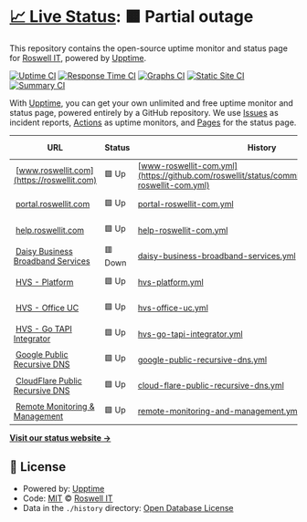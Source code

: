 # [📈 Live Status](https://status.roswellit.com): <!--live status--> **🟧 Partial outage**

This repository contains the open-source uptime monitor and status page for [Roswell IT](https://www.roswellit.com), powered by [Upptime](https://github.com/upptime/upptime).

[![Uptime CI](https://github.com/roswellit/status/workflows/Uptime%20CI/badge.svg)](https://github.com/roswellit/status/actions?query=workflow%3A%22Uptime+CI%22)
[![Response Time CI](https://github.com/roswellit/status/workflows/Response%20Time%20CI/badge.svg)](https://github.com/roswellit/status/actions?query=workflow%3A%22Response+Time+CI%22)
[![Graphs CI](https://github.com/roswellit/status/workflows/Graphs%20CI/badge.svg)](https://github.com/roswellit/status/actions?query=workflow%3A%22Graphs+CI%22)
[![Static Site CI](https://github.com/roswellit/status/workflows/Static%20Site%20CI/badge.svg)](https://github.com/roswellit/status/actions?query=workflow%3A%22Static+Site+CI%22)
[![Summary CI](https://github.com/roswellit/status/workflows/Summary%20CI/badge.svg)](https://github.com/roswellit/status/actions?query=workflow%3A%22Summary+CI%22)

With [Upptime](https://upptime.js.org), you can get your own unlimited and free uptime monitor and status page, powered entirely by a GitHub repository. We use [Issues](https://github.com/roswellit/status/issues) as incident reports, [Actions](https://github.com/roswellit/status/actions) as uptime monitors, and [Pages](https://status.roswellit.com) for the status page.

<!--start: status pages-->
<!-- This summary is generated by Upptime (https://github.com/upptime/upptime) -->
<!-- Do not edit this manually, your changes will be overwritten -->
<!-- prettier-ignore -->
| URL | Status | History | Response Time | Uptime |
| --- | ------ | ------- | ------------- | ------ |
| <img alt="" src="https://favicons.githubusercontent.com/roswellit.com" height="13"> [www.roswellit.com](https://roswellit.com) | 🟩 Up | [www-roswellit-com.yml](https://github.com/roswellit/status/commits/HEAD/history/www-roswellit-com.yml) | <details><summary><img alt="Response time graph" src="./graphs/www-roswellit-com/response-time-week.png" height="20"> 1829ms</summary><br><a href="https://status.roswellit.com/history/www-roswellit-com"><img alt="Response time 1829" src="https://img.shields.io/endpoint?url=https%3A%2F%2Fraw.githubusercontent.com%2Froswellit%2Fstatus%2FHEAD%2Fapi%2Fwww-roswellit-com%2Fresponse-time.json"></a><br><a href="https://status.roswellit.com/history/www-roswellit-com"><img alt="24-hour response time 1661" src="https://img.shields.io/endpoint?url=https%3A%2F%2Fraw.githubusercontent.com%2Froswellit%2Fstatus%2FHEAD%2Fapi%2Fwww-roswellit-com%2Fresponse-time-day.json"></a><br><a href="https://status.roswellit.com/history/www-roswellit-com"><img alt="7-day response time 1829" src="https://img.shields.io/endpoint?url=https%3A%2F%2Fraw.githubusercontent.com%2Froswellit%2Fstatus%2FHEAD%2Fapi%2Fwww-roswellit-com%2Fresponse-time-week.json"></a><br><a href="https://status.roswellit.com/history/www-roswellit-com"><img alt="30-day response time 1829" src="https://img.shields.io/endpoint?url=https%3A%2F%2Fraw.githubusercontent.com%2Froswellit%2Fstatus%2FHEAD%2Fapi%2Fwww-roswellit-com%2Fresponse-time-month.json"></a><br><a href="https://status.roswellit.com/history/www-roswellit-com"><img alt="1-year response time 1829" src="https://img.shields.io/endpoint?url=https%3A%2F%2Fraw.githubusercontent.com%2Froswellit%2Fstatus%2FHEAD%2Fapi%2Fwww-roswellit-com%2Fresponse-time-year.json"></a></details> | <details><summary><a href="https://status.roswellit.com/history/www-roswellit-com">100.00%</a></summary><a href="https://status.roswellit.com/history/www-roswellit-com"><img alt="All-time uptime 100.00%" src="https://img.shields.io/endpoint?url=https%3A%2F%2Fraw.githubusercontent.com%2Froswellit%2Fstatus%2FHEAD%2Fapi%2Fwww-roswellit-com%2Fuptime.json"></a><br><a href="https://status.roswellit.com/history/www-roswellit-com"><img alt="24-hour uptime 100.00%" src="https://img.shields.io/endpoint?url=https%3A%2F%2Fraw.githubusercontent.com%2Froswellit%2Fstatus%2FHEAD%2Fapi%2Fwww-roswellit-com%2Fuptime-day.json"></a><br><a href="https://status.roswellit.com/history/www-roswellit-com"><img alt="7-day uptime 100.00%" src="https://img.shields.io/endpoint?url=https%3A%2F%2Fraw.githubusercontent.com%2Froswellit%2Fstatus%2FHEAD%2Fapi%2Fwww-roswellit-com%2Fuptime-week.json"></a><br><a href="https://status.roswellit.com/history/www-roswellit-com"><img alt="30-day uptime 100.00%" src="https://img.shields.io/endpoint?url=https%3A%2F%2Fraw.githubusercontent.com%2Froswellit%2Fstatus%2FHEAD%2Fapi%2Fwww-roswellit-com%2Fuptime-month.json"></a><br><a href="https://status.roswellit.com/history/www-roswellit-com"><img alt="1-year uptime 100.00%" src="https://img.shields.io/endpoint?url=https%3A%2F%2Fraw.githubusercontent.com%2Froswellit%2Fstatus%2FHEAD%2Fapi%2Fwww-roswellit-com%2Fuptime-year.json"></a></details>
| <img alt="" src="https://favicons.githubusercontent.com/roswell.myportallogin.co.uk" height="13"> [portal.roswellit.com](https://roswell.myportallogin.co.uk) | 🟩 Up | [portal-roswellit-com.yml](https://github.com/roswellit/status/commits/HEAD/history/portal-roswellit-com.yml) | <details><summary><img alt="Response time graph" src="./graphs/portal-roswellit-com/response-time-week.png" height="20"> 681ms</summary><br><a href="https://status.roswellit.com/history/portal-roswellit-com"><img alt="Response time 681" src="https://img.shields.io/endpoint?url=https%3A%2F%2Fraw.githubusercontent.com%2Froswellit%2Fstatus%2FHEAD%2Fapi%2Fportal-roswellit-com%2Fresponse-time.json"></a><br><a href="https://status.roswellit.com/history/portal-roswellit-com"><img alt="24-hour response time 544" src="https://img.shields.io/endpoint?url=https%3A%2F%2Fraw.githubusercontent.com%2Froswellit%2Fstatus%2FHEAD%2Fapi%2Fportal-roswellit-com%2Fresponse-time-day.json"></a><br><a href="https://status.roswellit.com/history/portal-roswellit-com"><img alt="7-day response time 681" src="https://img.shields.io/endpoint?url=https%3A%2F%2Fraw.githubusercontent.com%2Froswellit%2Fstatus%2FHEAD%2Fapi%2Fportal-roswellit-com%2Fresponse-time-week.json"></a><br><a href="https://status.roswellit.com/history/portal-roswellit-com"><img alt="30-day response time 681" src="https://img.shields.io/endpoint?url=https%3A%2F%2Fraw.githubusercontent.com%2Froswellit%2Fstatus%2FHEAD%2Fapi%2Fportal-roswellit-com%2Fresponse-time-month.json"></a><br><a href="https://status.roswellit.com/history/portal-roswellit-com"><img alt="1-year response time 681" src="https://img.shields.io/endpoint?url=https%3A%2F%2Fraw.githubusercontent.com%2Froswellit%2Fstatus%2FHEAD%2Fapi%2Fportal-roswellit-com%2Fresponse-time-year.json"></a></details> | <details><summary><a href="https://status.roswellit.com/history/portal-roswellit-com">100.00%</a></summary><a href="https://status.roswellit.com/history/portal-roswellit-com"><img alt="All-time uptime 100.00%" src="https://img.shields.io/endpoint?url=https%3A%2F%2Fraw.githubusercontent.com%2Froswellit%2Fstatus%2FHEAD%2Fapi%2Fportal-roswellit-com%2Fuptime.json"></a><br><a href="https://status.roswellit.com/history/portal-roswellit-com"><img alt="24-hour uptime 100.00%" src="https://img.shields.io/endpoint?url=https%3A%2F%2Fraw.githubusercontent.com%2Froswellit%2Fstatus%2FHEAD%2Fapi%2Fportal-roswellit-com%2Fuptime-day.json"></a><br><a href="https://status.roswellit.com/history/portal-roswellit-com"><img alt="7-day uptime 100.00%" src="https://img.shields.io/endpoint?url=https%3A%2F%2Fraw.githubusercontent.com%2Froswellit%2Fstatus%2FHEAD%2Fapi%2Fportal-roswellit-com%2Fuptime-week.json"></a><br><a href="https://status.roswellit.com/history/portal-roswellit-com"><img alt="30-day uptime 100.00%" src="https://img.shields.io/endpoint?url=https%3A%2F%2Fraw.githubusercontent.com%2Froswellit%2Fstatus%2FHEAD%2Fapi%2Fportal-roswellit-com%2Fuptime-month.json"></a><br><a href="https://status.roswellit.com/history/portal-roswellit-com"><img alt="1-year uptime 100.00%" src="https://img.shields.io/endpoint?url=https%3A%2F%2Fraw.githubusercontent.com%2Froswellit%2Fstatus%2FHEAD%2Fapi%2Fportal-roswellit-com%2Fuptime-year.json"></a></details>
| <img alt="" src="https://favicons.githubusercontent.com/roswellitservices.hostedrmm.com" height="13"> [help.roswellit.com](https://roswellitservices.hostedrmm.com:8040/) | 🟩 Up | [help-roswellit-com.yml](https://github.com/roswellit/status/commits/HEAD/history/help-roswellit-com.yml) | <details><summary><img alt="Response time graph" src="./graphs/help-roswellit-com/response-time-week.png" height="20"> 2417ms</summary><br><a href="https://status.roswellit.com/history/help-roswellit-com"><img alt="Response time 2417" src="https://img.shields.io/endpoint?url=https%3A%2F%2Fraw.githubusercontent.com%2Froswellit%2Fstatus%2FHEAD%2Fapi%2Fhelp-roswellit-com%2Fresponse-time.json"></a><br><a href="https://status.roswellit.com/history/help-roswellit-com"><img alt="24-hour response time 1277" src="https://img.shields.io/endpoint?url=https%3A%2F%2Fraw.githubusercontent.com%2Froswellit%2Fstatus%2FHEAD%2Fapi%2Fhelp-roswellit-com%2Fresponse-time-day.json"></a><br><a href="https://status.roswellit.com/history/help-roswellit-com"><img alt="7-day response time 2417" src="https://img.shields.io/endpoint?url=https%3A%2F%2Fraw.githubusercontent.com%2Froswellit%2Fstatus%2FHEAD%2Fapi%2Fhelp-roswellit-com%2Fresponse-time-week.json"></a><br><a href="https://status.roswellit.com/history/help-roswellit-com"><img alt="30-day response time 2417" src="https://img.shields.io/endpoint?url=https%3A%2F%2Fraw.githubusercontent.com%2Froswellit%2Fstatus%2FHEAD%2Fapi%2Fhelp-roswellit-com%2Fresponse-time-month.json"></a><br><a href="https://status.roswellit.com/history/help-roswellit-com"><img alt="1-year response time 2417" src="https://img.shields.io/endpoint?url=https%3A%2F%2Fraw.githubusercontent.com%2Froswellit%2Fstatus%2FHEAD%2Fapi%2Fhelp-roswellit-com%2Fresponse-time-year.json"></a></details> | <details><summary><a href="https://status.roswellit.com/history/help-roswellit-com">100.00%</a></summary><a href="https://status.roswellit.com/history/help-roswellit-com"><img alt="All-time uptime 100.00%" src="https://img.shields.io/endpoint?url=https%3A%2F%2Fraw.githubusercontent.com%2Froswellit%2Fstatus%2FHEAD%2Fapi%2Fhelp-roswellit-com%2Fuptime.json"></a><br><a href="https://status.roswellit.com/history/help-roswellit-com"><img alt="24-hour uptime 100.00%" src="https://img.shields.io/endpoint?url=https%3A%2F%2Fraw.githubusercontent.com%2Froswellit%2Fstatus%2FHEAD%2Fapi%2Fhelp-roswellit-com%2Fuptime-day.json"></a><br><a href="https://status.roswellit.com/history/help-roswellit-com"><img alt="7-day uptime 100.00%" src="https://img.shields.io/endpoint?url=https%3A%2F%2Fraw.githubusercontent.com%2Froswellit%2Fstatus%2FHEAD%2Fapi%2Fhelp-roswellit-com%2Fuptime-week.json"></a><br><a href="https://status.roswellit.com/history/help-roswellit-com"><img alt="30-day uptime 100.00%" src="https://img.shields.io/endpoint?url=https%3A%2F%2Fraw.githubusercontent.com%2Froswellit%2Fstatus%2FHEAD%2Fapi%2Fhelp-roswellit-com%2Fuptime-month.json"></a><br><a href="https://status.roswellit.com/history/help-roswellit-com"><img alt="1-year uptime 100.00%" src="https://img.shields.io/endpoint?url=https%3A%2F%2Fraw.githubusercontent.com%2Froswellit%2Fstatus%2FHEAD%2Fapi%2Fhelp-roswellit-com%2Fuptime-year.json"></a></details>
| <img alt="" src="https://favicons.githubusercontent.com/62.232.218.2" height="13"> [Daisy Business Broadband Services](http://62.232.218.2:2003/) | 🟥 Down | [daisy-business-broadband-services.yml](https://github.com/roswellit/status/commits/HEAD/history/daisy-business-broadband-services.yml) | <details><summary><img alt="Response time graph" src="./graphs/daisy-business-broadband-services/response-time-week.png" height="20"> 0ms</summary><br><a href="https://status.roswellit.com/history/daisy-business-broadband-services"><img alt="Response time 0" src="https://img.shields.io/endpoint?url=https%3A%2F%2Fraw.githubusercontent.com%2Froswellit%2Fstatus%2FHEAD%2Fapi%2Fdaisy-business-broadband-services%2Fresponse-time.json"></a><br><a href="https://status.roswellit.com/history/daisy-business-broadband-services"><img alt="24-hour response time 0" src="https://img.shields.io/endpoint?url=https%3A%2F%2Fraw.githubusercontent.com%2Froswellit%2Fstatus%2FHEAD%2Fapi%2Fdaisy-business-broadband-services%2Fresponse-time-day.json"></a><br><a href="https://status.roswellit.com/history/daisy-business-broadband-services"><img alt="7-day response time 0" src="https://img.shields.io/endpoint?url=https%3A%2F%2Fraw.githubusercontent.com%2Froswellit%2Fstatus%2FHEAD%2Fapi%2Fdaisy-business-broadband-services%2Fresponse-time-week.json"></a><br><a href="https://status.roswellit.com/history/daisy-business-broadband-services"><img alt="30-day response time 0" src="https://img.shields.io/endpoint?url=https%3A%2F%2Fraw.githubusercontent.com%2Froswellit%2Fstatus%2FHEAD%2Fapi%2Fdaisy-business-broadband-services%2Fresponse-time-month.json"></a><br><a href="https://status.roswellit.com/history/daisy-business-broadband-services"><img alt="1-year response time 0" src="https://img.shields.io/endpoint?url=https%3A%2F%2Fraw.githubusercontent.com%2Froswellit%2Fstatus%2FHEAD%2Fapi%2Fdaisy-business-broadband-services%2Fresponse-time-year.json"></a></details> | <details><summary><a href="https://status.roswellit.com/history/daisy-business-broadband-services">71.24%</a></summary><a href="https://status.roswellit.com/history/daisy-business-broadband-services"><img alt="All-time uptime 71.24%" src="https://img.shields.io/endpoint?url=https%3A%2F%2Fraw.githubusercontent.com%2Froswellit%2Fstatus%2FHEAD%2Fapi%2Fdaisy-business-broadband-services%2Fuptime.json"></a><br><a href="https://status.roswellit.com/history/daisy-business-broadband-services"><img alt="24-hour uptime 71.24%" src="https://img.shields.io/endpoint?url=https%3A%2F%2Fraw.githubusercontent.com%2Froswellit%2Fstatus%2FHEAD%2Fapi%2Fdaisy-business-broadband-services%2Fuptime-day.json"></a><br><a href="https://status.roswellit.com/history/daisy-business-broadband-services"><img alt="7-day uptime 71.24%" src="https://img.shields.io/endpoint?url=https%3A%2F%2Fraw.githubusercontent.com%2Froswellit%2Fstatus%2FHEAD%2Fapi%2Fdaisy-business-broadband-services%2Fuptime-week.json"></a><br><a href="https://status.roswellit.com/history/daisy-business-broadband-services"><img alt="30-day uptime 71.24%" src="https://img.shields.io/endpoint?url=https%3A%2F%2Fraw.githubusercontent.com%2Froswellit%2Fstatus%2FHEAD%2Fapi%2Fdaisy-business-broadband-services%2Fuptime-month.json"></a><br><a href="https://status.roswellit.com/history/daisy-business-broadband-services"><img alt="1-year uptime 71.24%" src="https://img.shields.io/endpoint?url=https%3A%2F%2Fraw.githubusercontent.com%2Froswellit%2Fstatus%2FHEAD%2Fapi%2Fdaisy-business-broadband-services%2Fuptime-year.json"></a></details>
| <img alt="" src="https://favicons.githubusercontent.com/null" height="13"> [HVS - Platform](dm.yourwhc.co.uk) | 🟩 Up | [hvs-platform.yml](https://github.com/roswellit/status/commits/HEAD/history/hvs-platform.yml) | <details><summary><img alt="Response time graph" src="./graphs/hvs-platform/response-time-week.png" height="20"> 508ms</summary><br><a href="https://status.roswellit.com/history/hvs-platform"><img alt="Response time 508" src="https://img.shields.io/endpoint?url=https%3A%2F%2Fraw.githubusercontent.com%2Froswellit%2Fstatus%2FHEAD%2Fapi%2Fhvs-platform%2Fresponse-time.json"></a><br><a href="https://status.roswellit.com/history/hvs-platform"><img alt="24-hour response time 585" src="https://img.shields.io/endpoint?url=https%3A%2F%2Fraw.githubusercontent.com%2Froswellit%2Fstatus%2FHEAD%2Fapi%2Fhvs-platform%2Fresponse-time-day.json"></a><br><a href="https://status.roswellit.com/history/hvs-platform"><img alt="7-day response time 508" src="https://img.shields.io/endpoint?url=https%3A%2F%2Fraw.githubusercontent.com%2Froswellit%2Fstatus%2FHEAD%2Fapi%2Fhvs-platform%2Fresponse-time-week.json"></a><br><a href="https://status.roswellit.com/history/hvs-platform"><img alt="30-day response time 508" src="https://img.shields.io/endpoint?url=https%3A%2F%2Fraw.githubusercontent.com%2Froswellit%2Fstatus%2FHEAD%2Fapi%2Fhvs-platform%2Fresponse-time-month.json"></a><br><a href="https://status.roswellit.com/history/hvs-platform"><img alt="1-year response time 508" src="https://img.shields.io/endpoint?url=https%3A%2F%2Fraw.githubusercontent.com%2Froswellit%2Fstatus%2FHEAD%2Fapi%2Fhvs-platform%2Fresponse-time-year.json"></a></details> | <details><summary><a href="https://status.roswellit.com/history/hvs-platform">100.00%</a></summary><a href="https://status.roswellit.com/history/hvs-platform"><img alt="All-time uptime 100.00%" src="https://img.shields.io/endpoint?url=https%3A%2F%2Fraw.githubusercontent.com%2Froswellit%2Fstatus%2FHEAD%2Fapi%2Fhvs-platform%2Fuptime.json"></a><br><a href="https://status.roswellit.com/history/hvs-platform"><img alt="24-hour uptime 100.00%" src="https://img.shields.io/endpoint?url=https%3A%2F%2Fraw.githubusercontent.com%2Froswellit%2Fstatus%2FHEAD%2Fapi%2Fhvs-platform%2Fuptime-day.json"></a><br><a href="https://status.roswellit.com/history/hvs-platform"><img alt="7-day uptime 100.00%" src="https://img.shields.io/endpoint?url=https%3A%2F%2Fraw.githubusercontent.com%2Froswellit%2Fstatus%2FHEAD%2Fapi%2Fhvs-platform%2Fuptime-week.json"></a><br><a href="https://status.roswellit.com/history/hvs-platform"><img alt="30-day uptime 100.00%" src="https://img.shields.io/endpoint?url=https%3A%2F%2Fraw.githubusercontent.com%2Froswellit%2Fstatus%2FHEAD%2Fapi%2Fhvs-platform%2Fuptime-month.json"></a><br><a href="https://status.roswellit.com/history/hvs-platform"><img alt="1-year uptime 100.00%" src="https://img.shields.io/endpoint?url=https%3A%2F%2Fraw.githubusercontent.com%2Froswellit%2Fstatus%2FHEAD%2Fapi%2Fhvs-platform%2Fuptime-year.json"></a></details>
| <img alt="" src="https://favicons.githubusercontent.com/null" height="13"> [HVS - Office UC](officeuc.yourwhc.co.uk) | 🟩 Up | [hvs-office-uc.yml](https://github.com/roswellit/status/commits/HEAD/history/hvs-office-uc.yml) | <details><summary><img alt="Response time graph" src="./graphs/hvs-office-uc/response-time-week.png" height="20"> 411ms</summary><br><a href="https://status.roswellit.com/history/hvs-office-uc"><img alt="Response time 411" src="https://img.shields.io/endpoint?url=https%3A%2F%2Fraw.githubusercontent.com%2Froswellit%2Fstatus%2FHEAD%2Fapi%2Fhvs-office-uc%2Fresponse-time.json"></a><br><a href="https://status.roswellit.com/history/hvs-office-uc"><img alt="24-hour response time 446" src="https://img.shields.io/endpoint?url=https%3A%2F%2Fraw.githubusercontent.com%2Froswellit%2Fstatus%2FHEAD%2Fapi%2Fhvs-office-uc%2Fresponse-time-day.json"></a><br><a href="https://status.roswellit.com/history/hvs-office-uc"><img alt="7-day response time 411" src="https://img.shields.io/endpoint?url=https%3A%2F%2Fraw.githubusercontent.com%2Froswellit%2Fstatus%2FHEAD%2Fapi%2Fhvs-office-uc%2Fresponse-time-week.json"></a><br><a href="https://status.roswellit.com/history/hvs-office-uc"><img alt="30-day response time 411" src="https://img.shields.io/endpoint?url=https%3A%2F%2Fraw.githubusercontent.com%2Froswellit%2Fstatus%2FHEAD%2Fapi%2Fhvs-office-uc%2Fresponse-time-month.json"></a><br><a href="https://status.roswellit.com/history/hvs-office-uc"><img alt="1-year response time 411" src="https://img.shields.io/endpoint?url=https%3A%2F%2Fraw.githubusercontent.com%2Froswellit%2Fstatus%2FHEAD%2Fapi%2Fhvs-office-uc%2Fresponse-time-year.json"></a></details> | <details><summary><a href="https://status.roswellit.com/history/hvs-office-uc">100.00%</a></summary><a href="https://status.roswellit.com/history/hvs-office-uc"><img alt="All-time uptime 100.00%" src="https://img.shields.io/endpoint?url=https%3A%2F%2Fraw.githubusercontent.com%2Froswellit%2Fstatus%2FHEAD%2Fapi%2Fhvs-office-uc%2Fuptime.json"></a><br><a href="https://status.roswellit.com/history/hvs-office-uc"><img alt="24-hour uptime 100.00%" src="https://img.shields.io/endpoint?url=https%3A%2F%2Fraw.githubusercontent.com%2Froswellit%2Fstatus%2FHEAD%2Fapi%2Fhvs-office-uc%2Fuptime-day.json"></a><br><a href="https://status.roswellit.com/history/hvs-office-uc"><img alt="7-day uptime 100.00%" src="https://img.shields.io/endpoint?url=https%3A%2F%2Fraw.githubusercontent.com%2Froswellit%2Fstatus%2FHEAD%2Fapi%2Fhvs-office-uc%2Fuptime-week.json"></a><br><a href="https://status.roswellit.com/history/hvs-office-uc"><img alt="30-day uptime 100.00%" src="https://img.shields.io/endpoint?url=https%3A%2F%2Fraw.githubusercontent.com%2Froswellit%2Fstatus%2FHEAD%2Fapi%2Fhvs-office-uc%2Fuptime-month.json"></a><br><a href="https://status.roswellit.com/history/hvs-office-uc"><img alt="1-year uptime 100.00%" src="https://img.shields.io/endpoint?url=https%3A%2F%2Fraw.githubusercontent.com%2Froswellit%2Fstatus%2FHEAD%2Fapi%2Fhvs-office-uc%2Fuptime-year.json"></a></details>
| <img alt="" src="https://favicons.githubusercontent.com/null" height="13"> [HVS - Go TAPI Integrator](applications.yourwhc.co.uk) | 🟩 Up | [hvs-go-tapi-integrator.yml](https://github.com/roswellit/status/commits/HEAD/history/hvs-go-tapi-integrator.yml) | <details><summary><img alt="Response time graph" src="./graphs/hvs-go-tapi-integrator/response-time-week.png" height="20"> 426ms</summary><br><a href="https://status.roswellit.com/history/hvs-go-tapi-integrator"><img alt="Response time 426" src="https://img.shields.io/endpoint?url=https%3A%2F%2Fraw.githubusercontent.com%2Froswellit%2Fstatus%2FHEAD%2Fapi%2Fhvs-go-tapi-integrator%2Fresponse-time.json"></a><br><a href="https://status.roswellit.com/history/hvs-go-tapi-integrator"><img alt="24-hour response time 517" src="https://img.shields.io/endpoint?url=https%3A%2F%2Fraw.githubusercontent.com%2Froswellit%2Fstatus%2FHEAD%2Fapi%2Fhvs-go-tapi-integrator%2Fresponse-time-day.json"></a><br><a href="https://status.roswellit.com/history/hvs-go-tapi-integrator"><img alt="7-day response time 426" src="https://img.shields.io/endpoint?url=https%3A%2F%2Fraw.githubusercontent.com%2Froswellit%2Fstatus%2FHEAD%2Fapi%2Fhvs-go-tapi-integrator%2Fresponse-time-week.json"></a><br><a href="https://status.roswellit.com/history/hvs-go-tapi-integrator"><img alt="30-day response time 426" src="https://img.shields.io/endpoint?url=https%3A%2F%2Fraw.githubusercontent.com%2Froswellit%2Fstatus%2FHEAD%2Fapi%2Fhvs-go-tapi-integrator%2Fresponse-time-month.json"></a><br><a href="https://status.roswellit.com/history/hvs-go-tapi-integrator"><img alt="1-year response time 426" src="https://img.shields.io/endpoint?url=https%3A%2F%2Fraw.githubusercontent.com%2Froswellit%2Fstatus%2FHEAD%2Fapi%2Fhvs-go-tapi-integrator%2Fresponse-time-year.json"></a></details> | <details><summary><a href="https://status.roswellit.com/history/hvs-go-tapi-integrator">100.00%</a></summary><a href="https://status.roswellit.com/history/hvs-go-tapi-integrator"><img alt="All-time uptime 100.00%" src="https://img.shields.io/endpoint?url=https%3A%2F%2Fraw.githubusercontent.com%2Froswellit%2Fstatus%2FHEAD%2Fapi%2Fhvs-go-tapi-integrator%2Fuptime.json"></a><br><a href="https://status.roswellit.com/history/hvs-go-tapi-integrator"><img alt="24-hour uptime 100.00%" src="https://img.shields.io/endpoint?url=https%3A%2F%2Fraw.githubusercontent.com%2Froswellit%2Fstatus%2FHEAD%2Fapi%2Fhvs-go-tapi-integrator%2Fuptime-day.json"></a><br><a href="https://status.roswellit.com/history/hvs-go-tapi-integrator"><img alt="7-day uptime 100.00%" src="https://img.shields.io/endpoint?url=https%3A%2F%2Fraw.githubusercontent.com%2Froswellit%2Fstatus%2FHEAD%2Fapi%2Fhvs-go-tapi-integrator%2Fuptime-week.json"></a><br><a href="https://status.roswellit.com/history/hvs-go-tapi-integrator"><img alt="30-day uptime 100.00%" src="https://img.shields.io/endpoint?url=https%3A%2F%2Fraw.githubusercontent.com%2Froswellit%2Fstatus%2FHEAD%2Fapi%2Fhvs-go-tapi-integrator%2Fuptime-month.json"></a><br><a href="https://status.roswellit.com/history/hvs-go-tapi-integrator"><img alt="1-year uptime 100.00%" src="https://img.shields.io/endpoint?url=https%3A%2F%2Fraw.githubusercontent.com%2Froswellit%2Fstatus%2FHEAD%2Fapi%2Fhvs-go-tapi-integrator%2Fuptime-year.json"></a></details>
| <img alt="" src="https://favicons.githubusercontent.com/null" height="13"> [Google Public Recursive DNS](8.8.8.8) | 🟩 Up | [google-public-recursive-dns.yml](https://github.com/roswellit/status/commits/HEAD/history/google-public-recursive-dns.yml) | <details><summary><img alt="Response time graph" src="./graphs/google-public-recursive-dns/response-time-week.png" height="20"> 5ms</summary><br><a href="https://status.roswellit.com/history/google-public-recursive-dns"><img alt="Response time 5" src="https://img.shields.io/endpoint?url=https%3A%2F%2Fraw.githubusercontent.com%2Froswellit%2Fstatus%2FHEAD%2Fapi%2Fgoogle-public-recursive-dns%2Fresponse-time.json"></a><br><a href="https://status.roswellit.com/history/google-public-recursive-dns"><img alt="24-hour response time 4" src="https://img.shields.io/endpoint?url=https%3A%2F%2Fraw.githubusercontent.com%2Froswellit%2Fstatus%2FHEAD%2Fapi%2Fgoogle-public-recursive-dns%2Fresponse-time-day.json"></a><br><a href="https://status.roswellit.com/history/google-public-recursive-dns"><img alt="7-day response time 5" src="https://img.shields.io/endpoint?url=https%3A%2F%2Fraw.githubusercontent.com%2Froswellit%2Fstatus%2FHEAD%2Fapi%2Fgoogle-public-recursive-dns%2Fresponse-time-week.json"></a><br><a href="https://status.roswellit.com/history/google-public-recursive-dns"><img alt="30-day response time 5" src="https://img.shields.io/endpoint?url=https%3A%2F%2Fraw.githubusercontent.com%2Froswellit%2Fstatus%2FHEAD%2Fapi%2Fgoogle-public-recursive-dns%2Fresponse-time-month.json"></a><br><a href="https://status.roswellit.com/history/google-public-recursive-dns"><img alt="1-year response time 5" src="https://img.shields.io/endpoint?url=https%3A%2F%2Fraw.githubusercontent.com%2Froswellit%2Fstatus%2FHEAD%2Fapi%2Fgoogle-public-recursive-dns%2Fresponse-time-year.json"></a></details> | <details><summary><a href="https://status.roswellit.com/history/google-public-recursive-dns">100.00%</a></summary><a href="https://status.roswellit.com/history/google-public-recursive-dns"><img alt="All-time uptime 100.00%" src="https://img.shields.io/endpoint?url=https%3A%2F%2Fraw.githubusercontent.com%2Froswellit%2Fstatus%2FHEAD%2Fapi%2Fgoogle-public-recursive-dns%2Fuptime.json"></a><br><a href="https://status.roswellit.com/history/google-public-recursive-dns"><img alt="24-hour uptime 100.00%" src="https://img.shields.io/endpoint?url=https%3A%2F%2Fraw.githubusercontent.com%2Froswellit%2Fstatus%2FHEAD%2Fapi%2Fgoogle-public-recursive-dns%2Fuptime-day.json"></a><br><a href="https://status.roswellit.com/history/google-public-recursive-dns"><img alt="7-day uptime 100.00%" src="https://img.shields.io/endpoint?url=https%3A%2F%2Fraw.githubusercontent.com%2Froswellit%2Fstatus%2FHEAD%2Fapi%2Fgoogle-public-recursive-dns%2Fuptime-week.json"></a><br><a href="https://status.roswellit.com/history/google-public-recursive-dns"><img alt="30-day uptime 100.00%" src="https://img.shields.io/endpoint?url=https%3A%2F%2Fraw.githubusercontent.com%2Froswellit%2Fstatus%2FHEAD%2Fapi%2Fgoogle-public-recursive-dns%2Fuptime-month.json"></a><br><a href="https://status.roswellit.com/history/google-public-recursive-dns"><img alt="1-year uptime 100.00%" src="https://img.shields.io/endpoint?url=https%3A%2F%2Fraw.githubusercontent.com%2Froswellit%2Fstatus%2FHEAD%2Fapi%2Fgoogle-public-recursive-dns%2Fuptime-year.json"></a></details>
| <img alt="" src="https://favicons.githubusercontent.com/null" height="13"> [CloudFlare Public Recursive DNS](1.1.1.1) | 🟩 Up | [cloud-flare-public-recursive-dns.yml](https://github.com/roswellit/status/commits/HEAD/history/cloud-flare-public-recursive-dns.yml) | <details><summary><img alt="Response time graph" src="./graphs/cloud-flare-public-recursive-dns/response-time-week.png" height="20"> 5ms</summary><br><a href="https://status.roswellit.com/history/cloud-flare-public-recursive-dns"><img alt="Response time 5" src="https://img.shields.io/endpoint?url=https%3A%2F%2Fraw.githubusercontent.com%2Froswellit%2Fstatus%2FHEAD%2Fapi%2Fcloud-flare-public-recursive-dns%2Fresponse-time.json"></a><br><a href="https://status.roswellit.com/history/cloud-flare-public-recursive-dns"><img alt="24-hour response time 4" src="https://img.shields.io/endpoint?url=https%3A%2F%2Fraw.githubusercontent.com%2Froswellit%2Fstatus%2FHEAD%2Fapi%2Fcloud-flare-public-recursive-dns%2Fresponse-time-day.json"></a><br><a href="https://status.roswellit.com/history/cloud-flare-public-recursive-dns"><img alt="7-day response time 5" src="https://img.shields.io/endpoint?url=https%3A%2F%2Fraw.githubusercontent.com%2Froswellit%2Fstatus%2FHEAD%2Fapi%2Fcloud-flare-public-recursive-dns%2Fresponse-time-week.json"></a><br><a href="https://status.roswellit.com/history/cloud-flare-public-recursive-dns"><img alt="30-day response time 5" src="https://img.shields.io/endpoint?url=https%3A%2F%2Fraw.githubusercontent.com%2Froswellit%2Fstatus%2FHEAD%2Fapi%2Fcloud-flare-public-recursive-dns%2Fresponse-time-month.json"></a><br><a href="https://status.roswellit.com/history/cloud-flare-public-recursive-dns"><img alt="1-year response time 5" src="https://img.shields.io/endpoint?url=https%3A%2F%2Fraw.githubusercontent.com%2Froswellit%2Fstatus%2FHEAD%2Fapi%2Fcloud-flare-public-recursive-dns%2Fresponse-time-year.json"></a></details> | <details><summary><a href="https://status.roswellit.com/history/cloud-flare-public-recursive-dns">100.00%</a></summary><a href="https://status.roswellit.com/history/cloud-flare-public-recursive-dns"><img alt="All-time uptime 100.00%" src="https://img.shields.io/endpoint?url=https%3A%2F%2Fraw.githubusercontent.com%2Froswellit%2Fstatus%2FHEAD%2Fapi%2Fcloud-flare-public-recursive-dns%2Fuptime.json"></a><br><a href="https://status.roswellit.com/history/cloud-flare-public-recursive-dns"><img alt="24-hour uptime 100.00%" src="https://img.shields.io/endpoint?url=https%3A%2F%2Fraw.githubusercontent.com%2Froswellit%2Fstatus%2FHEAD%2Fapi%2Fcloud-flare-public-recursive-dns%2Fuptime-day.json"></a><br><a href="https://status.roswellit.com/history/cloud-flare-public-recursive-dns"><img alt="7-day uptime 100.00%" src="https://img.shields.io/endpoint?url=https%3A%2F%2Fraw.githubusercontent.com%2Froswellit%2Fstatus%2FHEAD%2Fapi%2Fcloud-flare-public-recursive-dns%2Fuptime-week.json"></a><br><a href="https://status.roswellit.com/history/cloud-flare-public-recursive-dns"><img alt="30-day uptime 100.00%" src="https://img.shields.io/endpoint?url=https%3A%2F%2Fraw.githubusercontent.com%2Froswellit%2Fstatus%2FHEAD%2Fapi%2Fcloud-flare-public-recursive-dns%2Fuptime-month.json"></a><br><a href="https://status.roswellit.com/history/cloud-flare-public-recursive-dns"><img alt="1-year uptime 100.00%" src="https://img.shields.io/endpoint?url=https%3A%2F%2Fraw.githubusercontent.com%2Froswellit%2Fstatus%2FHEAD%2Fapi%2Fcloud-flare-public-recursive-dns%2Fuptime-year.json"></a></details>
| <img alt="" src="https://favicons.githubusercontent.com/roswellitservices.hostedrmm.com" height="13"> [Remote Monitoring & Management](https://roswellitservices.hostedrmm.com) | 🟩 Up | [remote-monitoring-and-management.yml](https://github.com/roswellit/status/commits/HEAD/history/remote-monitoring-and-management.yml) | <details><summary><img alt="Response time graph" src="./graphs/remote-monitoring-and-management/response-time-week.png" height="20"> 769ms</summary><br><a href="https://status.roswellit.com/history/remote-monitoring-and-management"><img alt="Response time 769" src="https://img.shields.io/endpoint?url=https%3A%2F%2Fraw.githubusercontent.com%2Froswellit%2Fstatus%2FHEAD%2Fapi%2Fremote-monitoring-and-management%2Fresponse-time.json"></a><br><a href="https://status.roswellit.com/history/remote-monitoring-and-management"><img alt="24-hour response time 546" src="https://img.shields.io/endpoint?url=https%3A%2F%2Fraw.githubusercontent.com%2Froswellit%2Fstatus%2FHEAD%2Fapi%2Fremote-monitoring-and-management%2Fresponse-time-day.json"></a><br><a href="https://status.roswellit.com/history/remote-monitoring-and-management"><img alt="7-day response time 769" src="https://img.shields.io/endpoint?url=https%3A%2F%2Fraw.githubusercontent.com%2Froswellit%2Fstatus%2FHEAD%2Fapi%2Fremote-monitoring-and-management%2Fresponse-time-week.json"></a><br><a href="https://status.roswellit.com/history/remote-monitoring-and-management"><img alt="30-day response time 769" src="https://img.shields.io/endpoint?url=https%3A%2F%2Fraw.githubusercontent.com%2Froswellit%2Fstatus%2FHEAD%2Fapi%2Fremote-monitoring-and-management%2Fresponse-time-month.json"></a><br><a href="https://status.roswellit.com/history/remote-monitoring-and-management"><img alt="1-year response time 769" src="https://img.shields.io/endpoint?url=https%3A%2F%2Fraw.githubusercontent.com%2Froswellit%2Fstatus%2FHEAD%2Fapi%2Fremote-monitoring-and-management%2Fresponse-time-year.json"></a></details> | <details><summary><a href="https://status.roswellit.com/history/remote-monitoring-and-management">100.00%</a></summary><a href="https://status.roswellit.com/history/remote-monitoring-and-management"><img alt="All-time uptime 100.00%" src="https://img.shields.io/endpoint?url=https%3A%2F%2Fraw.githubusercontent.com%2Froswellit%2Fstatus%2FHEAD%2Fapi%2Fremote-monitoring-and-management%2Fuptime.json"></a><br><a href="https://status.roswellit.com/history/remote-monitoring-and-management"><img alt="24-hour uptime 100.00%" src="https://img.shields.io/endpoint?url=https%3A%2F%2Fraw.githubusercontent.com%2Froswellit%2Fstatus%2FHEAD%2Fapi%2Fremote-monitoring-and-management%2Fuptime-day.json"></a><br><a href="https://status.roswellit.com/history/remote-monitoring-and-management"><img alt="7-day uptime 100.00%" src="https://img.shields.io/endpoint?url=https%3A%2F%2Fraw.githubusercontent.com%2Froswellit%2Fstatus%2FHEAD%2Fapi%2Fremote-monitoring-and-management%2Fuptime-week.json"></a><br><a href="https://status.roswellit.com/history/remote-monitoring-and-management"><img alt="30-day uptime 100.00%" src="https://img.shields.io/endpoint?url=https%3A%2F%2Fraw.githubusercontent.com%2Froswellit%2Fstatus%2FHEAD%2Fapi%2Fremote-monitoring-and-management%2Fuptime-month.json"></a><br><a href="https://status.roswellit.com/history/remote-monitoring-and-management"><img alt="1-year uptime 100.00%" src="https://img.shields.io/endpoint?url=https%3A%2F%2Fraw.githubusercontent.com%2Froswellit%2Fstatus%2FHEAD%2Fapi%2Fremote-monitoring-and-management%2Fuptime-year.json"></a></details>

<!--end: status pages-->

[**Visit our status website →**](https://status.roswellit.com)

## 📄 License

- Powered by: [Upptime](https://github.com/upptime/upptime)
- Code: [MIT](./LICENSE) © [Roswell IT](https://www.roswellit.com)
- Data in the `./history` directory: [Open Database License](https://opendatacommons.org/licenses/odbl/1-0/)

